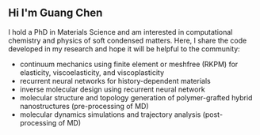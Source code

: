 ## Hi I'm Guang Chen

I hold a PhD in Materials Science and am interested in computational chemistry and physics of soft condensed matters. Here, I share the code developed in my research 
and hope it will be helpful to the community:
- continuum mechanics using finite element or meshfree (RKPM) for elasticity, viscoelasticity, and viscoplasticity
- recurrent neural networks for history-dependent materials
- inverse molecular design using recurrent neural network
- molecular structure and topology generation of polymer-grafted hybrid nanostructures (pre-processing of MD)
- molecular dynamics simulations and trajectory analysis (post-processing of MD)
